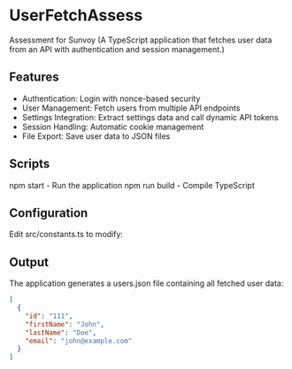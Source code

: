 # UserFetchAssess
Assessment for Sunvoy
(A TypeScript application that fetches user data from an API with authentication and session management.)

## Features
- Authentication: Login with nonce-based security
- User Management: Fetch users from multiple API endpoints
- Settings Integration: Extract settings data and call dynamic API tokens
- Session Handling: Automatic cookie management
- File Export: Save user data to JSON files

## Scripts
npm start - Run the application
npm run build - Compile TypeScript

## Configuration
Edit src/constants.ts to modify:

## Output
The application generates a users.json file containing all fetched user data:

``` json
[
  {
    "id": "111",
    "firstName": "John",
    "lastName": "Doe", 
    "email": "john@example.com"
  }
]
```

